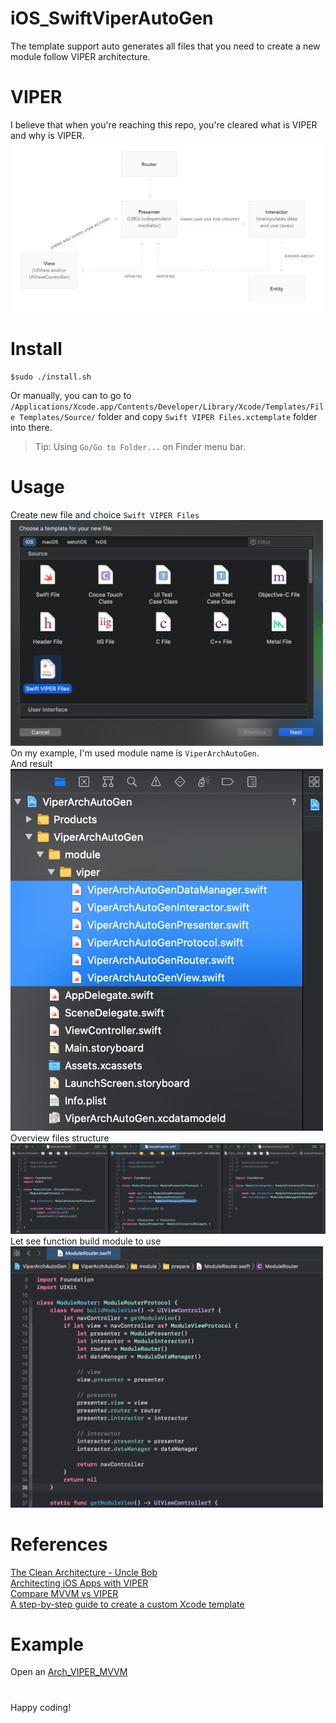 # iOS_SwiftViperAutoGen
The template support auto generates all files that you need to create a new module follow VIPER architecture.

# VIPER 
I believe that when you're reaching this repo, you're cleared what is VIPER and why is VIPER.
<br>
[<img src="img/viper_diagram.png" width="800"/>](/img/viper_diagram.png)

# Install
```shell
$sudo ./install.sh
```
Or manually, you can to go to `/Applications/Xcode.app/Contents/Developer/Library/Xcode/Templates/File Templates/Source/` folder and copy `Swift VIPER Files.xctemplate` folder into there.
>Tip: Using `Go/Go to Folder...` on Finder menu bar.


# Usage
Create new file and choice `Swift VIPER Files` 
<br>
[<img src="img/CreateSwiftVIPERFiles.png" width="500"/>](/img/CreateSwiftVIPERFiles.png)
<br>
On my example, I'm used module name is `ViperArchAutoGen`.<br>
And result
<br>
[<img src="img/CreatedSwiftVIPERFiles.png" width="500"/>](/img/CreatedSwiftVIPERFiles.png)
<br>
Overview files structure<br>
[<img src="img/FilesStructure.png" max-height="100"/>](/img/FilesStructure.png)
<br>
Let see function build module to use<br>
[<img src="img/BuildModule.png" width="500"/>](/img/BuildModule.png)


# References
[The Clean Architecture - Uncle Bob](https://blog.cleancoder.com/uncle-bob/2012/08/13/the-clean-architecture.html)<br>
[Architecting iOS Apps with VIPER](https://www.objc.io/issues/13-architecture/viper/)<br>
[Compare MVVM vs VIPER](https://auth0.com/blog/compare-mvvm-and-viper-architectures/)<br>
[A step-by-step guide to create a custom Xcode template](https://diamantidis.github.io/2019/07/21/xcode-custom-templates)


# Example
Open an [Arch_VIPER_MVVM](https://github.com/lamhoangx/Arch_VIPER_MVVM.git)

#
Happy coding!